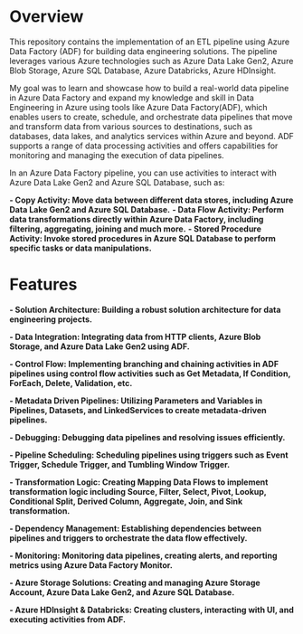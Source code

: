 # Overview

This repository contains the implementation of an ETL pipeline using Azure Data Factory (ADF) for building data engineering solutions. The pipeline leverages various Azure technologies such as Azure Data Lake Gen2, Azure Blob Storage, Azure SQL Database, Azure Databricks, Azure HDInsight.

My goal was to learn and showcase how to build a real-world data pipeline in Azure Data Factory and expand my knowledge and skill in Data Engineering in Azure using tools like Azure Data Factory(ADF), which enables users to create, schedule, and orchestrate data pipelines that move and transform data from various sources to destinations, such as databases, data lakes, and analytics services within Azure and beyond. ADF supports a range of data processing activities and offers capabilities for monitoring and managing the execution of data pipelines.


In an Azure Data Factory pipeline, you can use activities to interact with Azure Data Lake Gen2 and Azure SQL Database, such as:

**- Copy Activity: Move data between different data stores, including Azure Data Lake Gen2 and Azure SQL Database.**
**- Data Flow Activity: Perform data transformations directly within Azure Data Factory, including filtering, aggregating, joining and much more.**
**- Stored Procedure Activity: Invoke stored procedures in Azure SQL Database to perform specific tasks or data manipulations.**


# Features

**- Solution Architecture: Building a robust solution architecture for data engineering projects.**<br />

**- Data Integration: Integrating data from HTTP clients, Azure Blob Storage, and Azure Data Lake Gen2 using ADF.**<br />

**- Control Flow: Implementing branching and chaining activities in ADF pipelines using control flow activities such as Get Metadata, If Condition, ForEach, Delete, Validation, etc.**<br />

**- Metadata Driven Pipelines: Utilizing Parameters and Variables in Pipelines, Datasets, and LinkedServices to create metadata-driven pipelines.**<br />

**- Debugging: Debugging data pipelines and resolving issues efficiently.**<br />

**- Pipeline Scheduling: Scheduling pipelines using triggers such as Event Trigger, Schedule Trigger, and Tumbling Window Trigger.**<br />

**- Transformation Logic: Creating Mapping Data Flows to implement transformation logic including Source, Filter, Select, Pivot, Lookup, Conditional Split, Derived Column, Aggregate, Join, and Sink transformation.**<br />

**- Dependency Management: Establishing dependencies between pipelines and triggers to orchestrate the data flow effectively.**<br />

**- Monitoring: Monitoring data pipelines, creating alerts, and reporting metrics using Azure Data Factory Monitor.**<br />

**- Azure Storage Solutions: Creating and managing Azure Storage Account, Azure Data Lake Gen2, and Azure SQL Database.**<br />

**- Azure HDInsight & Databricks: Creating clusters, interacting with UI, and executing activities from ADF.**<br />


